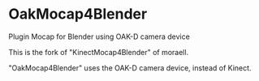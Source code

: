 # OakMocap4Blender
Plugin Mocap for Blender using OAK-D  camera device

This is the fork of "KinectMocap4Blender" of moraell.

"OakMocap4Blender" uses the OAK-D camera device, instead of Kinect.

